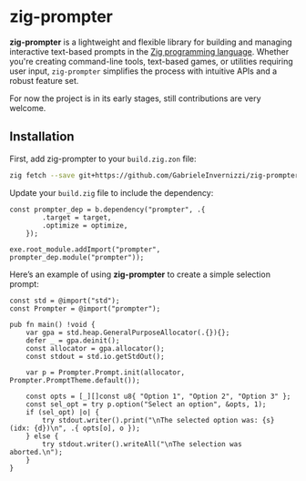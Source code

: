 # zig-prompter

**zig-prompter** is a lightweight and flexible library for building and managing interactive text-based prompts in the [Zig programming language](https://ziglang.org/). Whether you're creating command-line tools, text-based games, or utilities requiring user input, `zig-prompter` simplifies the process with intuitive APIs and a robust feature set.

For now the project is in its early stages, still contributions are very welcome.

## Installation

First, add zig-prompter to your `build.zig.zon` file:
```bash
zig fetch --save git+https://github.com/GabrieleInvernizzi/zig-prompter/
```

Update your `build.zig` file to include the dependency:
```zig
const prompter_dep = b.dependency("prompter", .{
        .target = target,
        .optimize = optimize,
    });

exe.root_module.addImport("prompter", prompter_dep.module("prompter"));
```

Here’s an example of using **zig-prompter** to create a simple selection prompt:
```zig
const std = @import("std");
const Prompter = @import("prompter");

pub fn main() !void {
    var gpa = std.heap.GeneralPurposeAllocator(.{}){};
    defer _ = gpa.deinit();
    const allocator = gpa.allocator();
    const stdout = std.io.getStdOut();

    var p = Prompter.Prompt.init(allocator, Prompter.PromptTheme.default());

    const opts = [_][]const u8{ "Option 1", "Option 2", "Option 3" };
    const sel_opt = try p.option("Select an option", &opts, 1);
    if (sel_opt) |o| {
        try stdout.writer().print("\nThe selected option was: {s} (idx: {d})\n", .{ opts[o], o });
    } else {
        try stdout.writer().writeAll("\nThe selection was aborted.\n");
    }
}
```
